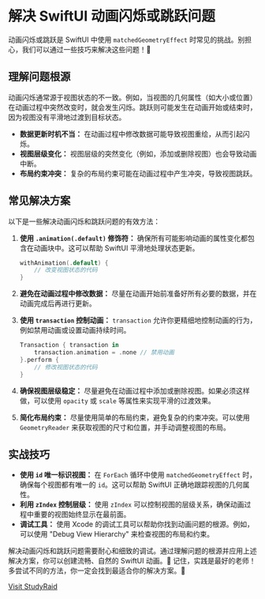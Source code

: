 ﻿# 解决 SwiftUI 动画闪烁或跳跃问题

动画闪烁或跳跃是 SwiftUI 中使用 `matchedGeometryEffect` 时常见的挑战。别担心，我们可以通过一些技巧来解决这些问题！🎉

## 理解问题根源

动画闪烁通常源于视图状态的不一致。例如，当视图的几何属性（如大小或位置）在动画过程中突然改变时，就会发生闪烁。跳跃则可能发生在动画开始或结束时，因为视图没有平滑地过渡到目标状态。

*   **数据更新时机不当：** 在动画过程中修改数据可能导致视图重绘，从而引起闪烁。
*   **视图层级变化：** 视图层级的突然变化（例如，添加或删除视图）也会导致动画中断。
*   **布局约束冲突：** 复杂的布局约束可能在动画过程中产生冲突，导致视图跳跃。

## 常见解决方案

以下是一些解决动画闪烁和跳跃问题的有效方法：

1.  **使用 `.animation(.default)` 修饰符：** 确保所有可能影响动画的属性变化都包含在动画块中。这可以帮助 SwiftUI 平滑地处理状态更新。

    ```swift
    withAnimation(.default) {
        // 改变视图状态的代码
    }
    ```

2.  **避免在动画过程中修改数据：** 尽量在动画开始前准备好所有必要的数据，并在动画完成后再进行更新。

3.  **使用 `transaction` 控制动画：** `transaction` 允许你更精细地控制动画的行为，例如禁用动画或设置动画持续时间。

    ```swift
    Transaction { transaction in
        transaction.animation = .none // 禁用动画
    }.perform {
        // 修改视图状态的代码
    }
    ```

4.  **确保视图层级稳定：** 尽量避免在动画过程中添加或删除视图。如果必须这样做，可以使用 `opacity` 或 `scale` 等属性来实现平滑的过渡效果。

5.  **简化布局约束：** 尽量使用简单的布局约束，避免复杂的约束冲突。可以使用 `GeometryReader` 来获取视图的尺寸和位置，并手动调整视图的布局。

## 实战技巧

*   **使用 `id` 唯一标识视图：** 在 `ForEach` 循环中使用 `matchedGeometryEffect` 时，确保每个视图都有唯一的 `id`。这可以帮助 SwiftUI 正确地跟踪视图的几何属性。
*   **利用 `zIndex` 控制层级：** 使用 `zIndex` 可以控制视图的层级关系，确保动画过程中重要的视图始终显示在最前面。
*   **调试工具：** 使用 Xcode 的调试工具可以帮助你找到动画问题的根源。例如，可以使用 "Debug View Hierarchy" 来检查视图的布局和约束。

解决动画闪烁和跳跃问题需要耐心和细致的调试。通过理解问题的根源并应用上述解决方案，你可以创建流畅、自然的 SwiftUI 动画。💪 记住，实践是最好的老师！多尝试不同的方法，你一定会找到最适合你的解决方案。🚀

[Visit StudyRaid](https://app.studyraid.com/en/read/30594/1318639/6kej5yaz5yqo55s76zeq54ob5oiw6lez6led6zeu6aky)
